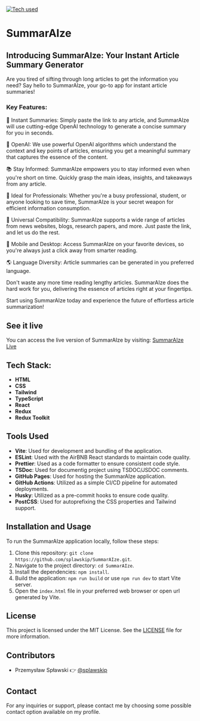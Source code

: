 [![Tech used](https://skillicons.dev/icons?i=git,github,vscode,vite,html,css,tailwind,ts,react,redux&theme=dark)](https://skillicons.dev)

# SummarAIze

## Introducing SummarAIze: Your Instant Article Summary Generator

Are you tired of sifting through long articles to get the information you need? Say hello to SummarAIze, your go-to app for instant article summaries!

### Key Features:

🚀 Instant Summaries: Simply paste the link to any article, and SummarAIze will use cutting-edge OpenAI technology to generate a concise summary for you in seconds.

🧠 OpenAI: We use powerful OpenAI algorithms which understand the context and key points of articles, ensuring you get a meaningful summary that captures the essence of the content.

📚 Stay Informed: SummarAIze empowers you to stay informed even when you're short on time. Quickly grasp the main ideas, insights, and takeaways from any article.

💼 Ideal for Professionals: Whether you're a busy professional, student, or anyone looking to save time, SummarAIze is your secret weapon for efficient information consumption.

🔗 Universal Compatibility: SummarAIze supports a wide range of articles from news websites, blogs, research papers, and more. Just paste the link, and let us do the rest.

📱 Mobile and Desktop: Access SummarAIze on your favorite devices, so you're always just a click away from smarter reading.

🌎 Language Diversity: Article summaries can be generated in you preferred language.

Don't waste any more time reading lengthy articles. SummarAIze does the hard work for you, delivering the essence of articles right at your fingertips.

Start using SummarAIze today and experience the future of effortless article summarization!

## See it live

You can access the live version of SummarAIze by visiting: [SummarAIze Live](https://splawskip.github.io/SummarAIze/)

## Tech Stack:

- **HTML**
- **CSS**
- **Tailwind**
- **TypeScript**
- **React**
- **Redux**
- **Redux Toolkit**

## Tools Used

- **Vite**: Used for development and bundling of the application.
- **ESLint**: Used with the AirBNB React standards to maintain code quality.
- **Prettier**: Used as a code formatter to ensure consistent code style.
- **TSDoc**: Used for documentig project using TSDOC/JSDOC comments.
- **GitHub Pages**: Used for hosting the SummarAIze application.
- **GitHub Actions**: Utilized as a simple CI/CD pipeline for automated deployments.
- **Husky**: Utilized as a pre-commit hooks to ensure code quality.
- **PostCSS**: Used for autoprefixing the CSS properties and Tailwind support.

## Installation and Usage

To run the SummarAIze application locally, follow these steps:

1. Clone this repository: `git clone https://github.com/splawskip/SummarAIze.git`.
2. Navigate to the project directory: `cd SummarAIze`.
3. Install the dependencies: `npm install`.
4. Build the application: `npm run build` or use `npm run dev` to start Vite server.
5. Open the `index.html` file in your preferred web browser or open url generated by Vite.

## License

This project is licensed under the MIT License. See the [LICENSE](https://github.com/splawskip/SummarAIze/blob/main/LICENSE) file for more information.

## Contributors

- Przemysław Spławski 👉 [@splawskip](https://github.com/splawskip)

## Contact

For any inquiries or support, please contact me by choosing some possible contact option available on my profile.

